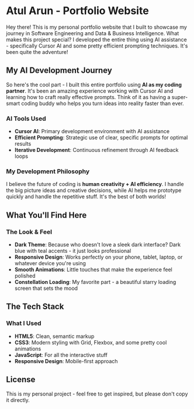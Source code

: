 # Atul Arun - Portfolio Website

Hey there! This is my personal portfolio website that I built to showcase my journey in Software Engineering and Data & Business Intelligence. What makes this project special? I developed the entire thing using AI assistance - specifically Cursor AI and some pretty efficient prompting techniques. It's been quite the adventure!

## My AI Development Journey

So here's the cool part - I built this entire portfolio using **AI as my coding partner**. It's been an amazing experience working with Cursor AI and learning how to craft really effective prompts. Think of it as having a super-smart coding buddy who helps you turn ideas into reality faster than ever.

### AI Tools Used
- **Cursor AI**: Primary development environment with AI assistance
- **Efficient Prompting**: Strategic use of clear, specific prompts for optimal results
- **Iterative Development**: Continuous refinement through AI feedback loops

### My Development Philosophy
I believe the future of coding is **human creativity + AI efficiency**. I handle the big picture ideas and creative decisions, while AI helps me prototype quickly and handle the repetitive stuff. It's the best of both worlds!

## What You'll Find Here

### The Look & Feel
- **Dark Theme**: Because who doesn't love a sleek dark interface? Dark blue with teal accents - it just looks professional
- **Responsive Design**: Works perfectly on your phone, tablet, laptop, or whatever device you're using
- **Smooth Animations**: Little touches that make the experience feel polished
- **Constellation Loading**: My favorite part - a beautiful starry loading screen that sets the mood

## The Tech Stack

### What I Used
- **HTML5**: Clean, semantic markup
- **CSS3**: Modern styling with Grid, Flexbox, and some pretty cool animations
- **JavaScript**: For all the interactive stuff
- **Responsive Design**: Mobile-first approach

## License

This is my personal project - feel free to get inspired, but please don't copy it directly.

